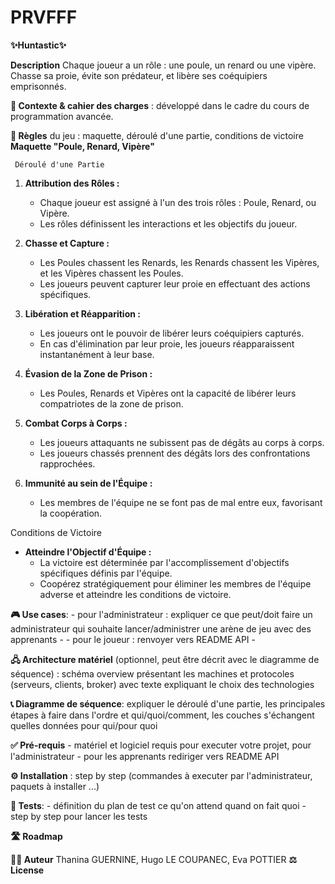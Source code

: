 # PRVFFF
**✨Huntastic✨**

**Description** Chaque joueur a un rôle : une poule, un renard ou une vipère. Chasse sa proie, évite son prédateur, et libère ses coéquipiers emprisonnés.
  
**🎯 Contexte & cahier des charges** : développé dans le cadre du cours de programmation avancée.

**🎲 Règles** du jeu : maquette, déroulé d'une partie, conditions de victoire
      **Maquette "Poule, Renard, Vipère"**

     Déroulé d'une Partie
  
  1. **Attribution des Rôles :**
     - Chaque joueur est assigné à l'un des trois rôles : Poule, Renard, ou Vipère.
     - Les rôles définissent les interactions et les objectifs du joueur.
  
  2. **Chasse et Capture :**
     - Les Poules chassent les Renards, les Renards chassent les Vipères, et les Vipères chassent les Poules.
     - Les joueurs peuvent capturer leur proie en effectuant des actions spécifiques.
  
  3. **Libération et Réapparition :**
     - Les joueurs ont le pouvoir de libérer leurs coéquipiers capturés.
     - En cas d'élimination par leur proie, les joueurs réapparaissent instantanément à leur base.
  
  4. **Évasion de la Zone de Prison :**
     - Les Poules, Renards et Vipères ont la capacité de libérer leurs compatriotes de la zone de prison.
  
  5. **Combat Corps à Corps :**
     - Les joueurs attaquants ne subissent pas de dégâts au corps à corps.
     - Les joueurs chassés prennent des dégâts lors des confrontations rapprochées.
  
  6. **Immunité au sein de l'Équipe :**
     - Les membres de l'équipe ne se font pas de mal entre eux, favorisant la coopération.
  
   Conditions de Victoire
  
  - **Atteindre l'Objectif d'Équipe :**
     - La victoire est déterminée par l'accomplissement d'objectifs spécifiques définis par l'équipe.
     - Coopérez stratégiquement pour éliminer les membres de l'équipe adverse et atteindre les conditions de victoire.

    

**🎮 Use cases**: 
    - pour l'administrateur : expliquer ce que peut/doit faire un administrateur qui souhaite lancer/administrer une arène de jeu avec des apprenants
    - 
    - pour le joueur : renvoyer vers README API
    - 
      
**🖧 Architecture matériel** (optionnel, peut être décrit avec le diagramme de séquence) : schéma overview présentant les machines et protocoles (serveurs, clients, broker) avec texte expliquant le choix des technologies 

**📞 Diagramme de séquence**: expliquer le déroulé d'une partie, les principales étapes à faire dans l'ordre et qui/quoi/comment, les couches s'échangent quelles données pour qui/pour quoi
 

**✅ Pré-requis** 
    - matériel et logiciel requis pour executer votre projet, pour l'administrateur 
    - pour les apprenants rediriger vers README API

**⚙️ Installation** : step by step (commandes à executer par l'administrateur, paquets à installer ...)

**🧪 Tests**: 
    - définition du plan de test ce qu'on attend quand on fait quoi 
    - step by step pour lancer les tests

**🛣️ Roadmap**

**🧑‍💻 Auteur** Thanina GUERNINE, Hugo LE COUPANEC, Eva POTTIER
**⚖️ License**

